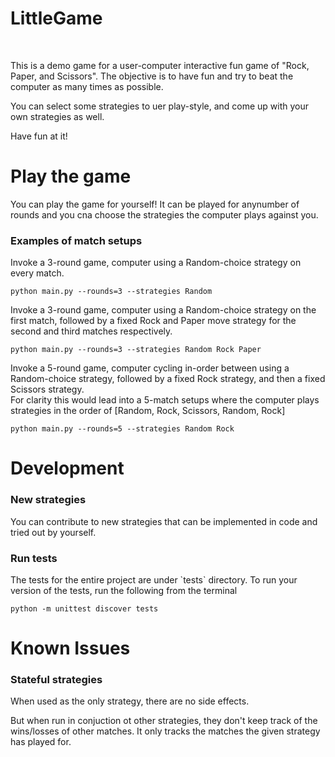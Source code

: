 # LittleGame
<br/>

<p>This is a demo game for a user-computer interactive fun game of "Rock, Paper, and Scissors".
The objective is to have fun and try to beat the computer as many times as possible.

You can select some strategies to uer play-style, and come up with your own strategies as well.

Have fun at it!</p>


# Play the game

<p>You can play the game for yourself!
It can be played for anynumber of rounds and you cna choose the strategies the computer plays against you.</p>

<h3>Examples of match setups</h3>

<p>Invoke a 3-round game, computer using a Random-choice strategy on every match.</p>

`python main.py --rounds=3 --strategies Random`

<p>Invoke a 3-round game, computer using a Random-choice strategy on the first match, followed by a fixed Rock and Paper move strategy for the second and third matches respectively.</p>

`python main.py --rounds=3 --strategies Random Rock Paper`

<p>Invoke a 5-round game, computer cycling in-order between using a Random-choice strategy, followed by a fixed Rock strategy, and then a fixed Scissors strategy.<br/>For clarity this would lead into a 5-match setups where the computer plays strategies in the order of [Random, Rock, Scissors, Random, Rock]</p>

`python main.py --rounds=5 --strategies Random Rock`


# Development

<h3>New strategies</h3>
<p>You can contribute to new strategies that can be implemented in code and tried out by yourself.</p>

<h3>Run tests</h3>
<p>The tests for the entire project are under `tests` directory.
To run your version of the tests, run the following from the terminal</p>

`python -m unittest discover tests`


# Known Issues

<h3>Stateful strategies</h3>
<p>When used as the only strategy, there are no side effects.</p>
<p>But when run in conjuction ot other strategies, they don't keep track of the wins/losses of other matches. It only tracks the matches the given strategy has played for.</p>